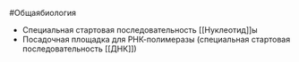#Общаябиология 
- Специальная стартовая последовательность [[Нуклеотид]]ы
- Посадочная площадка для РНК-полимеразы (специальная стартовая последовательность [[ДНК]])